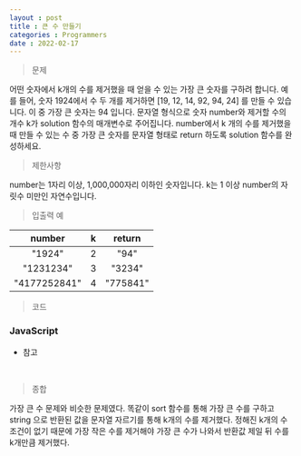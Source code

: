 ```yaml
---
layout : post
title : 큰 수 만들기
categories : Programmers
date : 2022-02-17
---
```

> 문제<br>

어떤 숫자에서 k개의 수를 제거했을 때 얻을 수 있는 가장 큰 숫자를 구하려 합니다.
예를 들어, 숫자 1924에서 수 두 개를 제거하면 [19, 12, 14, 92, 94, 24] 를 만들 수 있습니다. 이 중 가장 큰 숫자는 94 입니다.
문자열 형식으로 숫자 number와 제거할 수의 개수 k가 solution 함수의 매개변수로 주어집니다.
number에서 k 개의 수를 제거했을 때 만들 수 있는 수 중 가장 큰 숫자를 문자열 형태로 return 하도록 solution 함수를 완성하세요.

> 제한사항<br>

number는 1자리 이상, 1,000,000자리 이하인 숫자입니다.
k는 1 이상 number의 자릿수 미만인 자연수입니다.

> 입출력 예<br>

|number|k|return|
|:--:|:--:|:--:|
|"1924"|2|"94"|
|"1231234"|3|"3234"|
|"4177252841"|4|"775841"|

> 코드
### JavaScript

<script src="https://gist.github.com/kwontaehoon/e065796ccdb6146711915f4833731f83.js"></script>

* 참고

<br>

> 종합<br>

가장 큰 수 문제와 비슷한 문제였다. 똑같이 sort 함수를 통해 가장 큰 수를 구하고 string 으로 반환된 값을 문자열 자르기를 통해 k개의 수를 제거했다. 정해진 k개의 수 조건이 없기 때문에 가장 작은 수를 제거해야 가장 큰 수가 나와서 반환값 제일 뒤 수를 k개만큼 제거했다.

